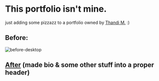 # This portfolio isn't mine.
just adding some pizzazz to a portfolio owned by [Thandi M.](https://github.com/RealStr1ke) :)

## Before:

![before-desktop](https://github.com/ZachLTech/FakeStr1ke.github.io/assets/109718204/218d29aa-7ec2-4e45-8a18-ae99a4d6f342)

## [After](https://zachltech.github.io/FakeStr1ke.github.io/) (made bio & some other stuff into a proper header)


